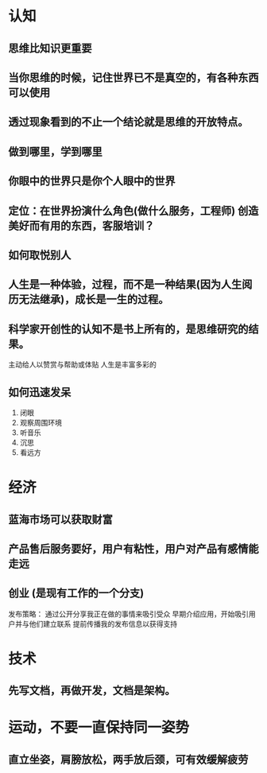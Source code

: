 # 认知
## 思维比知识更重要
## 当你思维的时候，记住世界已不是真空的，有各种东西可以使用
## 透过现象看到的不止一个结论就是思维的开放特点。
## 做到哪里，学到哪里
## 你眼中的世界只是你个人眼中的世界
## 定位：在世界扮演什么角色(做什么服务，工程师) 创造美好而有用的东西，客服培训？
## 如何取悦别人
## 人生是一种体验，过程，而不是一种结果(因为人生阅历无法继承)，成长是一生的过程。
## 科学家开创性的认知不是书上所有的，是思维研究的结果。

主动给人以赞赏与帮助或体贴
人生是丰富多彩的
## 如何迅速发呆
1. 闭眼
2. 观察周围环境
3. 听音乐
4. 沉思
5. 看远方

# 经济
## 蓝海市场可以获取财富
## 产品售后服务要好，用户有粘性，用户对产品有感情能走远

## 创业 (是现有工作的一个分支)

发布策略：
通过公开分享我正在做的事情来吸引受众
早期介绍应用，开始吸引用户并与他们建立联系
提前传播我的发布信息以获得支持

# 技术
## 先写文档，再做开发，文档是架构。

# 运动，不要一直保持同一姿势

## 直立坐姿，肩膀放松，两手放后颈，可有效缓解疲劳


